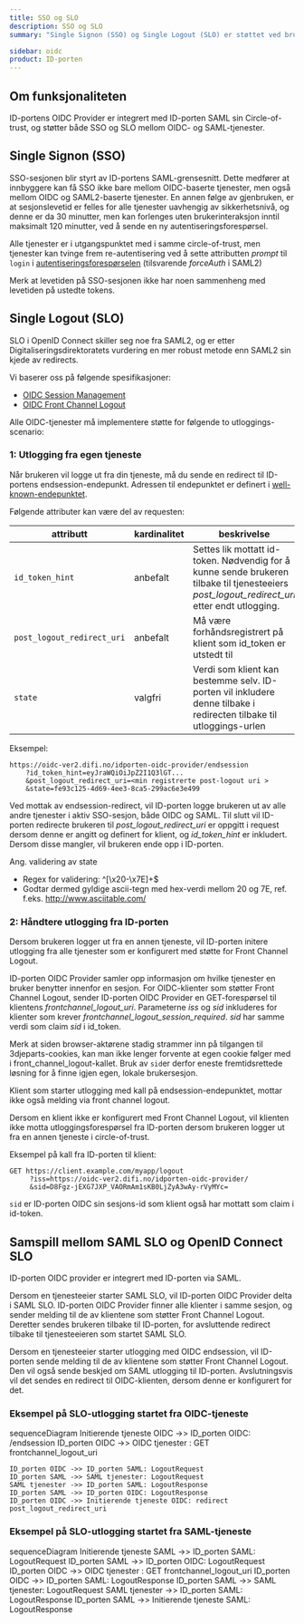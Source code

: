 ```yaml
---
title: SSO og SLO
description: SSO og SLO
summary: "Single Signon (SSO) og Single Logout (SLO) er støttet ved bruk av OIDC."

sidebar: oidc
product: ID-porten
---
```


## Om funksjonaliteten

ID-portens OIDC Provider er integrert med ID-porten SAML sin Circle-of-trust, og støtter både SSO og SLO mellom OIDC- og SAML-tjenester.



## Single Signon (SSO)

SSO-sesjonen blir styrt av ID-portens SAML-grensesnitt. Dette medfører at innbyggere kan få SSO ikke bare mellom OIDC-baserte tjenester, men også mellom OIDC og SAML2-baserte tjenester. En annen følge av gjenbruken, er at sesjonslevetid er felles for alle tjenester uavhengig av sikkerhetsnivå, og denne er da 30 minutter, men kan forlenges uten brukerinteraksjon inntil maksimalt 120 minutter, ved å sende en ny autentiseringsforespørsel.

Alle tjenester er i utgangspunktet med i samme circle-of-trust, men tjenester kan tvinge frem re-autentisering ved å sette attributten *prompt* til `login` i [autentiseringsforespørselen](http://openid.net/specs/openid-connect-core-1_0.html#AuthRequest) (tilsvarende *forceAuth* i SAML2)

Merk at levetiden på SSO-sesjonen ikke har noen sammenheng med levetiden på ustedte tokens.

## Single Logout (SLO)

SLO i OpenID Connect skiller seg noe fra SAML2, og er etter Digitaliseringsdirektoratets  vurdering en mer robust metode enn SAML2 sin kjede av redirects.

Vi baserer oss på følgende spesifikasjoner:

* [OIDC Session Management](http://openid.net/specs/openid-connect-session-1_0.html)
* [OIDC Front Channel Logout](http://openid.net/specs/openid-connect-frontchannel-1_0.html)

Alle OIDC-tjenester må implementere støtte for følgende to utloggings-scenario:

### 1: Utlogging fra egen tjeneste

Når brukeren vil logge ut fra din tjeneste, må du sende en redirect til ID-portens endsession-endepunkt.  Adressen til endepunktet er definert i [well-known-endepunktet]({{site.baseurl}}/docs/idporten/oidc/oidc_func_wellknown).  


Følgende attributer kan være del av requesten:

|attributt|kardinalitet | beskrivelse|
|---|---|---|
|```id_token_hint``` | anbefalt | Settes lik mottatt id-token.  Nødvendig for å kunne sende brukeren tilbake til tjenesteeiers *post_logout_redirect_uri* etter endt utlogging.|
|```post_logout_redirect_uri```| anbefalt | Må være forhåndsregistrert på klient som id_token er utstedt til |
|```state``` | valgfri | Verdi som klient kan bestemme selv.  ID-porten vil inkludere denne tilbake i redirecten tilbake til utloggings-urlen |


Eksempel:
```
https://oidc-ver2.difi.no/idporten-oidc-provider/endsession
	?id_token_hint=eyJraWQiOiJpZ2I1Q3lGT...
	&post_logout_redirect_uri=<min registrerte post-logout uri >
	&state=fe93c125-4d69-4ee3-8ca5-299ac6e3e499
```

Ved mottak av endsession-redirect, vil ID-porten  logge brukeren ut av alle andre tjenester i aktiv SSO-sesjon, både OIDC og SAML. Til slutt vil ID-porten redirecte brukeren til *post_logout_redirect_uri* er oppgitt i request dersom denne er angitt og definert for klient, og *id_token_hint* er inkludert.  Dersom disse mangler, vil brukeren ende opp i ID-porten.


Ang. validering av state
* Regex for validering: ^[\x20-\x7E]+$
* Godtar dermed gyldige ascii-tegn med hex-verdi mellom 20 og 7E, ref. f.eks. http://www.asciitable.com/


### 2: Håndtere utlogging fra ID-porten

Dersom brukeren logger ut fra en annen tjeneste, vil ID-porten initere utlogging fra alle tjenester som er konfigurert med støtte for Front Channel Logout.  

ID-porten OIDC Provider samler opp informasjon om hvilke tjenester en bruker benytter innenfor en sesjon.  For OIDC-klienter som støtter Front Channel Logout, sender ID-porten OIDC Provider en GET-forespørsel til klientens *frontchannel_logout_uri*.  Parameterne *iss* og *sid* inkluderes for klienter som krever *frontchannel_logout_session_required*.  *sid* har samme verdi som claim *sid* i id_token.  

Merk at siden browser-aktørene stadig strammer inn på tilgangen til 3djeparts-cookies, kan man ikke lenger forvente at egen cookie følger med i front_channel_logout-kallet. Bruk av `sid`er derfor eneste fremtidsrettede løsning for å finne igjen egen, lokale brukersesjon.

Klient som starter utlogging med kall på endsession-endepunktet, mottar ikke også melding via front channel logout.

Dersom en klient ikke er konfigurert med Front Channel Logout, vil klienten ikke motta utloggingsforespørsel fra ID-porten dersom brukeren logger ut fra en annen tjeneste i circle-of-trust.  

Eksempel på kall fra ID-porten til klient:
```
GET https://client.example.com/myapp/logout
     ?iss=https://oidc-ver2.difi.no/idporten-oidc-provider/
     &sid=D8Fgz-jEXG7JXP_VAORmAm1sKB0LjZyA3wAy-rVyMYc=
```
`sid` er ID-porten OIDC sin sesjons-id som klient også har mottatt som claim i id-token.
## Samspill mellom SAML SLO og OpenID Connect SLO

ID-porten OIDC provider er integrert med ID-porten via SAML.  

Dersom en tjenesteeier starter SAML SLO, vil ID-porten OIDC Provider delta i SAML SLO. ID-porten OIDC Provider finner alle klienter i samme sesjon, og sender melding til de av klientene som støtter Front Channel Logout. Deretter sendes brukeren tilbake til ID-porten, for avsluttende redirect tilbake til tjenesteeieren som startet SAML SLO.

Dersom en tjenesteeier starter utlogging med OIDC endsession, vil ID-porten sende melding til de av klientene som støtter Front Channel Logout.  Den vil også sende beskjed om SAML utlogging til ID-porten.  Avslutningsvis vil det sendes en redirect til OIDC-klienten, dersom denne er konfigurert for det.


### Eksempel på SLO-utlogging startet fra OIDC-tjeneste

<div class="mermaid">
sequenceDiagram
	Initierende tjeneste OIDC ->> ID_porten OIDC: /endsession
	ID_porten OIDC ->> OIDC tjenester : GET frontchannel_logout_uri

	ID_porten OIDC ->> ID_porten SAML: LogoutRequest
	ID_porten SAML ->> SAML tjenester: LogoutRequest
	SAML tjenester ->> ID_porten SAML: LogoutResponse
	ID_porten SAML ->> ID_porten OIDC: LogoutResponse
	ID_porten OIDC ->> Initierende tjeneste OIDC: redirect post_logout_redirect_uri

</div>

### Eksempel på SLO-utlogging startet fra SAML-tjeneste

<div class="mermaid">
sequenceDiagram
	Initierende tjeneste SAML ->> ID_porten SAML: LogoutRequest
	ID_porten SAML ->> ID_porten OIDC: LogoutRequest
	ID_porten OIDC ->> OIDC tjenester : GET frontchannel_logout_uri
	ID_porten OIDC ->> ID_porten SAML: LogoutResponse
	ID_porten SAML ->> SAML tjenester: LogoutRequest
	SAML tjenester ->> ID_porten SAML: LogoutResponse
	ID_porten SAML ->> Initierende tjeneste SAML: LogoutResponse

</div>
